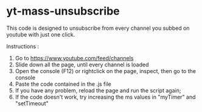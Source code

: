 # yt-mass-unsubscribe
This code is designed to unsubscribe from every channel you subbed on youtube with just one click.

Instructions :
1) Go to https://www.youtube.com/feed/channels
2) Slide down all the page, until every channel is loaded
3) Open the console (F12) or rightclick on the page, inspect, then go to the console
4) Paste the code contained in the .js file
5) If you have any problem, reload the page and run the script again;
6) If the code doesn't work, try increasing the ms values in "myTimer" and "setTimeout"

